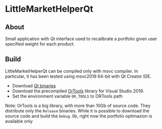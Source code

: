 # LittleMarketHelperQt

## About
Small application with Qt interface used to recalibrate a portfolio given user specified weight for each product.

## Build
LittleMarketHelperQt can be compiled only with msvc compiler. In particular, it has been tested using msvc2019 64-bit with Qt Creator IDE.

- Download [Qt binaries](https://www.qt.io/download)
- Download the precompiled [OrTools](https://developers.google.com/optimization/install/cpp) library for Visual Studio 2019.
- Set the environment variable `OR_TOOLS` to ORTools path

Note: OrTools is a big library, with more than 10Gb of source code. They distribute only the `Release` binaries. While it is possible to download the source code and build the `Debug` .lib, right now the portfolio optimazion is available only
